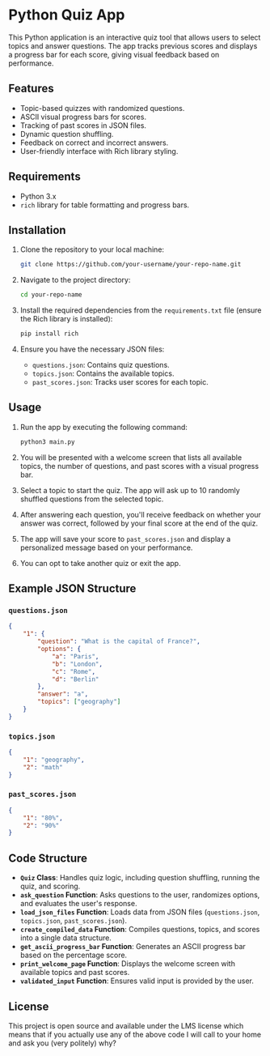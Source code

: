 
# Python Quiz App

This Python application is an interactive quiz tool that allows users to select topics and answer questions. The app tracks previous scores and displays a progress bar for each score, giving visual feedback based on performance.

## Features

- Topic-based quizzes with randomized questions.
- ASCII visual progress bars for scores.
- Tracking of past scores in JSON files.
- Dynamic question shuffling.
- Feedback on correct and incorrect answers.
- User-friendly interface with Rich library styling.

## Requirements

- Python 3.x
- `rich` library for table formatting and progress bars.

## Installation

1. Clone the repository to your local machine:

    ```bash
    git clone https://github.com/your-username/your-repo-name.git
    ```

2. Navigate to the project directory:

    ```bash
    cd your-repo-name
    ```

3. Install the required dependencies from the `requirements.txt` file (ensure the Rich library is installed):

    ```bash
    pip install rich
    ```

4. Ensure you have the necessary JSON files:
   - `questions.json`: Contains quiz questions.
   - `topics.json`: Contains the available topics.
   - `past_scores.json`: Tracks user scores for each topic.

## Usage

1. Run the app by executing the following command:

    ```bash
    python3 main.py
    ```

2. You will be presented with a welcome screen that lists all available topics, the number of questions, and past scores with a visual progress bar.

3. Select a topic to start the quiz. The app will ask up to 10 randomly shuffled questions from the selected topic.

4. After answering each question, you'll receive feedback on whether your answer was correct, followed by your final score at the end of the quiz.

5. The app will save your score to `past_scores.json` and display a personalized message based on your performance.

6. You can opt to take another quiz or exit the app.

## Example JSON Structure

### `questions.json`

```json
{
    "1": {
        "question": "What is the capital of France?",
        "options": {
            "a": "Paris",
            "b": "London",
            "c": "Rome",
            "d": "Berlin"
        },
        "answer": "a",
        "topics": ["geography"]
    }
}
```

### `topics.json`

```json
{
    "1": "geography",
    "2": "math"
}
```

### `past_scores.json`

```json
{
    "1": "80%",
    "2": "90%"
}
```

## Code Structure

- **`Quiz` Class**: Handles quiz logic, including question shuffling, running the quiz, and scoring.
- **`ask_question` Function**: Asks questions to the user, randomizes options, and evaluates the user's response.
- **`load_json_files` Function**: Loads data from JSON files (`questions.json`, `topics.json`, `past_scores.json`).
- **`create_compiled_data` Function**: Compiles questions, topics, and scores into a single data structure.
- **`get_ascii_progress_bar` Function**: Generates an ASCII progress bar based on the percentage score.
- **`print_welcome_page` Function**: Displays the welcome screen with available topics and past scores.
- **`validated_input` Function**: Ensures valid input is provided by the user.



## License

This project is open source and available under the LMS license which means that if you actually use any of the above code I will call to your home and ask you (very politely) why?
